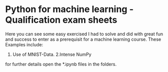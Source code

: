 # Python for machine learning - Qualification exam sheets

Here you can see some easy exercised I had to solve and did with great fun and success to enter as a prerequisit for a machine learning course. These Examples include:
1. Use of MNIST-Data.
2.Intense NumPy

for further details open the *.ipynb files in the folders.

